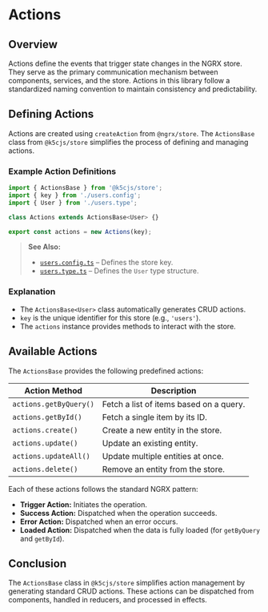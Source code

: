 # Actions

## Overview
Actions define the events that trigger state changes in the NGRX store. They serve as the primary communication mechanism between components, services, and the store. Actions in this library follow a standardized naming convention to maintain consistency and predictability.

## Defining Actions
Actions are created using `createAction` from `@ngrx/store`. The `ActionsBase` class from `@k5cjs/store` simplifies the process of defining and managing actions.

### Example Action Definitions
```typescript
import { ActionsBase } from '@k5cjs/store';
import { key } from './users.config';
import { User } from './users.type';

class Actions extends ActionsBase<User> {}

export const actions = new Actions(key);
```

> **See Also:**  
> - [`users.config.ts`](./usage.md#users-config-users-config-ts) – Defines the store key.  
> - [`users.type.ts`](./usage.md#users-types-users-type-ts) – Defines the `User` type structure.  

### Explanation
- The `ActionsBase<User>` class automatically generates CRUD actions.
- `key` is the unique identifier for this store (e.g., `'users'`).
- The `actions` instance provides methods to interact with the store.

## Available Actions
The `ActionsBase` provides the following predefined actions:

| Action Method           | Description                                      |
|-------------------------|--------------------------------------------------|
| `actions.getByQuery()`  | Fetch a list of items based on a query.         |
| `actions.getById()`     | Fetch a single item by its ID.                  |
| `actions.create()`      | Create a new entity in the store.               |
| `actions.update()`      | Update an existing entity.                      |
| `actions.updateAll()`   | Update multiple entities at once.               |
| `actions.delete()`      | Remove an entity from the store.                |

Each of these actions follows the standard NGRX pattern:
- **Trigger Action:** Initiates the operation.
- **Success Action:** Dispatched when the operation succeeds.
- **Error Action:** Dispatched when an error occurs.
- **Loaded Action:** Dispatched when the data is fully loaded (for `getByQuery` and `getById`).


## Conclusion
The `ActionsBase` class in `@k5cjs/store` simplifies action management by generating standard CRUD actions. These actions can be dispatched from components, handled in reducers, and processed in effects.
